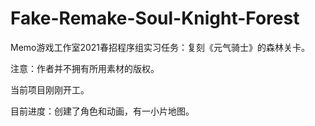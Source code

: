 # Fake-Remake-Soul-Knight-Forest
Memo游戏工作室2021春招程序组实习任务：复刻《元气骑士》的森林关卡。

注意：作者并不拥有所用素材的版权。

当前项目刚刚开工。

目前进度：创建了角色和动画，有一小片地图。